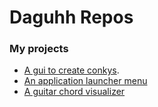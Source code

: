 # Daguhh Repos

### My projects 

+ [A gui to create conkys](https://github.com/Daguhh/daguhh.github.io/blob/master/ConkyLuaMakerGUIv2.md).
+ [An application launcher menu](https://github.com/Daguhh/PyQtMenu/blob/master/README.md)
+ [A guitar chord visualizer]()


